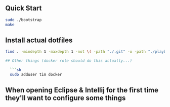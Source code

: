 ## Quick Start
```sh
sudo ./bootstrap
make
```

## Install actual dotfiles
```sh
find . -mindepth 1 -maxdepth 1 -not \( -path "./.git" -o -path "./playbooks" \) -prune -type d -printf '%P\n'  | xargs -I {} stow {}

## Other things (docker role should do this actually...)

  ```sh
  sudo adduser tim docker
  ```

## When opening Eclipse & Intellij for the first time they'll want to configure some things
